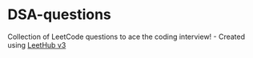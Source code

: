 # DSA-questions
Collection of LeetCode questions to ace the coding interview! - Created using [LeetHub v3](https://github.com/raphaelheinz/LeetHub-3.0)
